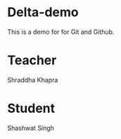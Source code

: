 # Delta-demo
This is a demo for for Git and Github.
# Teacher
Shraddha Khapra
# Student
Shashwat Singh